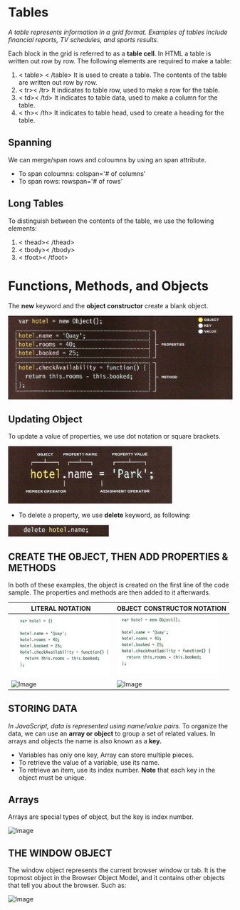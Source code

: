# Tables
*A table represents information in a grid format. Examples of tables include financial reports, TV schedules, and sports results.*

Each block in the grid is referred to as a **table cell**.
In HTML a table is written out row by row.
The following elements are required to make a table:
1. < table> < /table>
It is used to create a table. The contents of the table are written out row by row.
2. < tr>< /tr>
It indicates to table row, used to make a row for the table.
3. < td>< /td>
It indicates to table data, used to make a column for the table.
4. < th>< /th>
It indicates to table head, used to create a heading for the table.

## Spanning 
We can merge/span rows and coloumns by using an span attribute.
+ To span coloumns: colspan='# of columns'
+ To span rows: rowspan='# of rows'

## Long Tables
To distinguish between the contents of the table, we use the following elements:
1. < thead>< /thead>
2. < tbody>< /tbody>
3. < tfoot>< /tfoot>
# Functions, Methods, and Objects
The **new** keyword and the **object constructor** create a blank object.


![Image](Images/Capture6.PNG)
## Updating Object
To update a value of properties, we use dot notation or square brackets.


![Image](Images/Capture7.PNG)

+ To delete a property, we use **delete** keyword, as following:

![Image](Images/Capture8.PNG)


## CREATE THE OBJECT, THEN ADD PROPERTIES & METHODS
In both of these examples, the object is created on the first line of the code sample. The properties and methods are then added to it afterwards.


LITERAL NOTATION              |  OBJECT CONSTRUCTOR NOTATION
------------------------------| ----------------------------
![Image](Images/Capture9.PNG) | ![Image](Images/Capture10.PNG)
![Image](Images/Capture11.PNG)|![Image](Images/Capture12.PNG)


## STORING DATA
*In JavaScript, data is represented using name/value pairs.*
To organize the data, we can use an **array or object** to group a set of related values.
 In arrays and objects the name is also known as a **key.**

 + Variables has only one key, Array can store multiple pieces.
 + To retrieve the value of a variable, use its name.
 + To retrieve an item, use its index number.
 **Note** that each key in the object must be unique.

 ## Arrays
 Arrays are special types of object, but the key is index number.

 ![Image](Images/Capture13.PNG)


 ## THE WINDOW OBJECT
The window object represents the current browser window or tab. It is the topmost object in the Browser Object Model, and it contains other objects that tell you about the browser.
Such as:

 ![Image](Images/Capture14.PNG)
